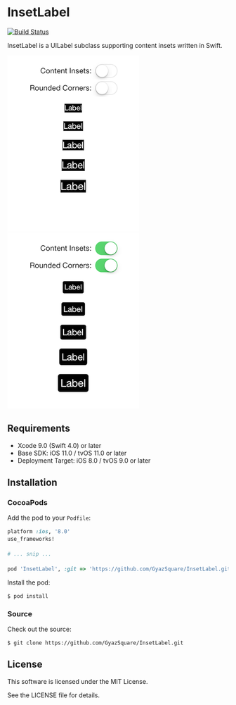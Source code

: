 # InsetLabel

[![Build Status](https://travis-ci.org/GyazSquare/InsetLabel.svg?branch=master)](https://travis-ci.org/GyazSquare/InsetLabel)

InsetLabel is a UILabel subclass supporting content insets written in Swift.

![Contents Insets Off](https://github.com/GyazSquare/InsetLabel/raw/master/images/content-insets-off.png "Contents Insets Off")
![Contents Insets On](https://github.com/GyazSquare/InsetLabel/raw/master/images/content-insets-on.png "Contents Insets On")

## Requirements

* Xcode 9.0 (Swift 4.0) or later
* Base SDK: iOS 11.0 / tvOS 11.0 or later
* Deployment Target: iOS 8.0 / tvOS 9.0 or later

## Installation

### CocoaPods

Add the pod to your `Podfile`:

```ruby
platform :ios, '8.0'
use_frameworks!

# ... snip ...

pod 'InsetLabel', :git => 'https://github.com/GyazSquare/InsetLabel.git'
```

Install the pod:

```shell
$ pod install
```

### Source

Check out the source:

```shell
$ git clone https://github.com/GyazSquare/InsetLabel.git
```

## License

This software is licensed under the MIT License.

See the LICENSE file for details.
